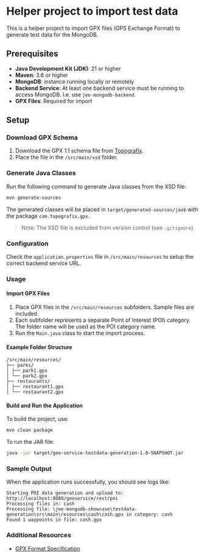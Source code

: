 # Helper project to import test data

This is a helper project to import GPX files (GPS Exchange Format) to generate test data for the MongoDB.

## Prerequisites

- **Java Development Kit (JDK)**: 21 or higher
- **Maven**: 3.6 or higher
- **MongoDB**: instance running locally or remotely
- **Backend Service**: At least one backend service must be running to access MongoDB. I.e. use `jee-mongodb-backend`.
- **GPX Files**: Required for import

## Setup

### Download GPX Schema

1. Download the GPX 1.1 schema file from [Topografix](http://www.topografix.com/GPX/1/1/gpx.xsd).
2. Place the file in the `/src/main/xsd` folder.

### Generate Java Classes

Run the following command to generate Java classes from the XSD file:

```bash
mvn generate-sources
```

The generated classes will be placed in `target/generated-sources/jaxb` with the package `com.topografix.gpx`.

> Note: The XSD file is excluded from version control (see `.gitignore`).

### Configuration

Check the `application.properties` file in `/src/main/resources` to setup the correct backend service URL.

### Usage

#### Import GPX Files

1. Place GPX files in the `/src/main/resources` subfolders. Sample files are included.
2. Each subfolder represents a separate Point of Interest (POI) category. The folder name will be used as the POI
   category name.
3. Run the `Main.java` class to start the import process.

#### Example Folder Structure

```
/src/main/resources/
├── parks/
│ ├── park1.gpx
│ └── park2.gpx
├── restaurants/
│ ├── restaurant1.gpx
│ └── restaurant2.gpx
```

#### Build and Run the Application

To build the project, use:

```bash
mvn clean package
```

To run the JAR file:

```bash
java -jar target/geo-service-testdata-generation-1.0-SNAPSHOT.jar
```

### Sample Output

When the application runs successfully, you should see logs like:

```
Starting POI data generation and upload to: http://localhost:8080/geoservice/rest/poi
Processing files in: cash
Processing file: \jee-mongodb-showcase\testdata-generation\src\main\resources\cash\cash.gpx in category: cash
Found 1 waypoints in file: cash.gpx
```

### Additional Resources

* [GPX Format Specification](https://www.topografix.com/gpx.asp)